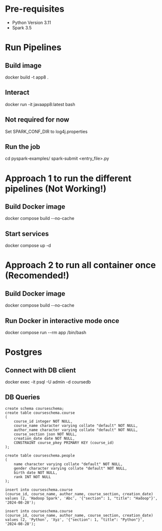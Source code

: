 # Pre-requisites
- Python Version 3.11
- Spark 3.5

# Run Pipelines
## Build image
docker build -t app8 .
## Interact
docker run -it javaapp8:latest bash

## Not required for now
Set SPARK_CONF_DIR to log4j.properties

## Run the job
cd pyspark-examples/<app-dir>
spark-submit <entry_file>.py

# Approach 1 to run the different pipelines (Not Working!)
## Build Docker image
docker compose build --no-cache

## Start services
docker compose up -d

# Approach 2 to run all container once (Recomended!)
## Build Docker image
docker compose build --no-cache

## Run Docker in interactive mode once
docker compose run --rm app /bin/bash

# Postgres
## Connect with DB client
docker exec -it <container id for postgres app> psql -U admin -d coursedb

## DB Queries

```
create schema courseschema;
create table courseschema.course
(
    course_id integer NOT NULL,
    course_name character varying collate "default" NOT NULL,
    author_name character varying collate "default" NOT NULL,
    course_section json NOT NULL,
    creation_date date NOT NULL,
    CONSTRAINT course_pkey PRIMARY KEY (course_id)
);

create table courseschema.people
(
    name character varying collate "default" NOT NULL,
    gender character varying collate "default" NOT NULL,
    birth date NOT NULL,
    rank INT NOT NULL
);
```

```
insert into courseschema.course
(course_id, course_name, author_name, course_section, creation_date)
values (2, 'Hadoop Spark', 'Abc', '{"section": 1, "title": "Hadoop"}', '2024-08-28');

insert into courseschema.course
(course_id, course_name, author_name, course_section, creation_date)
values (2, 'Python', 'Xyz', '{"section": 1, "title": "Python"}', '2024-08-28');
```

```
```

```
```
